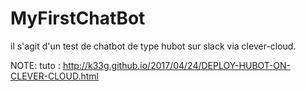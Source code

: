 # MyFirstChatBot 

il s'agit d'un test de chatbot de type hubot sur slack via clever-cloud.

NOTE:
tuto : http://k33g.github.io/2017/04/24/DEPLOY-HUBOT-ON-CLEVER-CLOUD.html


